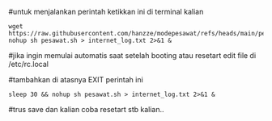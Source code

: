 #untuk menjalankan perintah ketikkan ini di terminal kalian 

```
wget https://raw.githubusercontent.com/hanzze/modepesawat/refs/heads/main/pesawat.sh
nohup sh pesawat.sh > internet_log.txt 2>&1 &
```

#jika ingin memulai automatis saat setelah booting atau resetart edit file di
/etc/rc.local

#tambahkan di atasnya EXIT perintah ini
```
sleep 30 && nohup sh pesawat.sh > internet_log.txt 2>&1 &
```
#trus save dan kalian coba resetart stb kalian.. 

